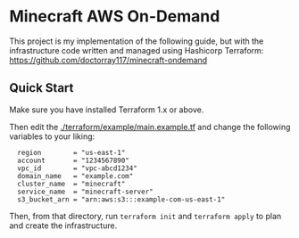 # Minecraft AWS On-Demand

This project is my implementation of the following guide, but with the infrastructure 
code written and managed using Hashicorp Terraform:  https://github.com/doctorray117/minecraft-ondemand 

## Quick Start

Make sure you have installed Terraform 1.x or above. 

Then edit the [./terraform/example/main.example.tf](./terraform/example/main.example.tf)
and change the following variables to your liking:  

``` 
  region        = "us-east-1"
  account       = "1234567890"
  vpc_id        = "vpc-abcd1234"
  domain_name   = "example.com"
  cluster_name  = "minecraft"
  service_name  = "minecraft-server"
  s3_bucket_arn = "arn:aws:s3:::example-com-us-east-1"
```

Then, from that directory, run `terraform init` and `terraform apply` to plan and create the infrastructure. 

